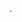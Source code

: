 .

<!---
Lunista/Lunista is a ✨ special ✨ repository because its `README.md` (this file) appears on your GitHub profile.
You can click the Preview link to take a look at your changes.
--->
